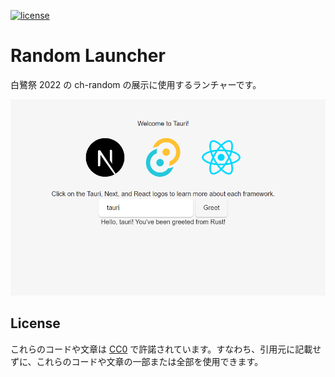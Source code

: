 [![license](https://img.shields.io/badge/license-CC0--1.0-blue)](https://github.com/ch-random/random-launcher/blob/master/LICENSE)

# Random Launcher

白鷺祭 2022 の ch-random の展示に使用するランチャーです。

![capture.png](https://raw.githubusercontent.com/ch-random/random-launcher/master/docs/capture.png)

## License

これらのコードや文章は [CC0](https://creativecommons.org/publicdomain/zero/1.0/deed.ja) で許諾されています。すなわち、引用元に記載せずに、これらのコードや文章の一部または全部を使用できます。
